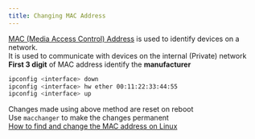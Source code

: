 ```yaml
---
title: Changing MAC Address
---
```


[MAC (Media Access Control) Address](../../computer-networks/layer-wise-concepts/data-link-layer-concepts/mac-media-access-control-address.md) is used to identify devices on a network.  
It is used to communicate with devices on the internal (Private) network  
**First 3 digit** of MAC address identify the **manufacturer**

````bash
ipconfig <interface> down
ipconfig <interface> hw ether 00:11:22:33:44:55
ipconfig <interface> up
````

Changes made using above method are reset on reboot  
Use `macchanger` to make the changes permanent  
[How to find and change the MAC address on Linux](https://linuxhint.com/find_mac_address_change_mac_address_linux/)